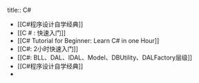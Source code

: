 title:: C#

- [[C#程序设计自学经典]]
- [[C # : 快速入门]]
- [[C# Tutorial for Beginner: Learn C# in one Hour]]
- [[C#: 2小时快速入门]]
- [[C#: BLL、DAL、IDAL、Model、DBUtility、DALFactory层级]]
- [[C#程序设计自学经典]]
-
